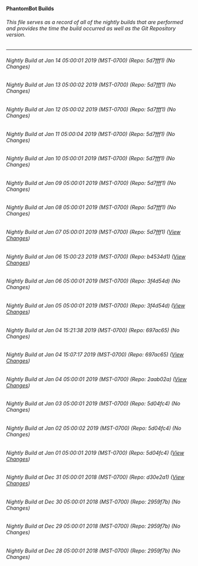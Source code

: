 **PhantomBot Builds**

###### This file serves as a record of all of the nightly builds that are performed and provides the time the build occurred as well as the Git Repository version.
-------------------------------------------------------------------------------------------------------------
###### Nightly Build at Jan 14 05:00:01 2019 (MST-0700) (Repo: 5d7fff1) (No Changes)
###### Nightly Build at Jan 13 05:00:02 2019 (MST-0700) (Repo: 5d7fff1) (No Changes)
###### Nightly Build at Jan 12 05:00:02 2019 (MST-0700) (Repo: 5d7fff1) (No Changes)
###### Nightly Build at Jan 11 05:00:04 2019 (MST-0700) (Repo: 5d7fff1) (No Changes)
###### Nightly Build at Jan 10 05:00:01 2019 (MST-0700) (Repo: 5d7fff1) (No Changes)
###### Nightly Build at Jan 09 05:00:01 2019 (MST-0700) (Repo: 5d7fff1) (No Changes)
###### Nightly Build at Jan 08 05:00:01 2019 (MST-0700) (Repo: 5d7fff1) (No Changes)
###### Nightly Build at Jan 07 05:00:01 2019 (MST-0700) (Repo: 5d7fff1) ([View Changes](https://github.com/PhantomBot/PhantomBot/compare/b4534d1...5d7fff1))
###### Nightly Build at Jan 06 15:00:23 2019 (MST-0700) (Repo: b4534d1) ([View Changes](https://github.com/PhantomBot/PhantomBot/compare/3f4d54d...b4534d1))
###### Nightly Build at Jan 06 05:00:01 2019 (MST-0700) (Repo: 3f4d54d) (No Changes)
###### Nightly Build at Jan 05 05:00:01 2019 (MST-0700) (Repo: 3f4d54d) ([View Changes](https://github.com/PhantomBot/PhantomBot/compare/697ac65...3f4d54d))
###### Nightly Build at Jan 04 15:21:38 2019 (MST-0700) (Repo: 697ac65) (No Changes)
###### Nightly Build at Jan 04 15:07:17 2019 (MST-0700) (Repo: 697ac65) ([View Changes](https://github.com/PhantomBot/PhantomBot/compare/2aab02a...697ac65))
###### Nightly Build at Jan 04 05:00:01 2019 (MST-0700) (Repo: 2aab02a) ([View Changes](https://github.com/PhantomBot/PhantomBot/compare/5d04fc4...2aab02a))
###### Nightly Build at Jan 03 05:00:01 2019 (MST-0700) (Repo: 5d04fc4) (No Changes)
###### Nightly Build at Jan 02 05:00:02 2019 (MST-0700) (Repo: 5d04fc4) (No Changes)
###### Nightly Build at Jan 01 05:00:01 2019 (MST-0700) (Repo: 5d04fc4) ([View Changes](https://github.com/PhantomBot/PhantomBot/compare/d30e2a1...5d04fc4))
###### Nightly Build at Dec 31 05:00:01 2018 (MST-0700) (Repo: d30e2a1) ([View Changes](https://github.com/PhantomBot/PhantomBot/compare/2959f7b...d30e2a1))
###### Nightly Build at Dec 30 05:00:01 2018 (MST-0700) (Repo: 2959f7b) (No Changes)
###### Nightly Build at Dec 29 05:00:01 2018 (MST-0700) (Repo: 2959f7b) (No Changes)
###### Nightly Build at Dec 28 05:00:01 2018 (MST-0700) (Repo: 2959f7b) (No Changes)
